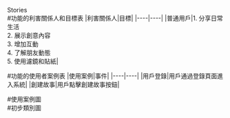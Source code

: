 Stories<br>
#功能的利害關係人和目標表
|利害關係人|目標|
|----|----|
|普通用戶|1. 分享日常生活<br>2. 展示創意內容<br>3. 增加互動<br>4. 了解朋友動態<br>5. 使用濾鏡和貼紙|

#功能的使用者案例表
|使用案例|事件|
|----|----|
|用戶登錄|用戶通過登錄頁面進入系統|
|創建故事|用戶點擊創建故事按鈕|


#使用案例圖<br>
#初步類別圖<br>
